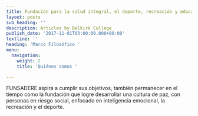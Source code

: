 ```yaml
---
title: Fundación para la salud integral, el deporte, recreación y educación.
layout: posts
sub_heading: ''
description: Articles by Belkirk College
publish_date: '2017-11-01T03:00:00.000+00:00'
textline: ''
heading: 'Marco Filosófico '
menu:
  navigation:
    weight: 2
    title: 'Quiénes somos '

---
```

FUNSADERE aspira a cumplir sus objetivos, también permanecer en el tiempo como la fundación que logre desarrollar una cultura de paz, con personas en riesgo social, enfocado en inteligencia emocional, la recreación y el deporte.